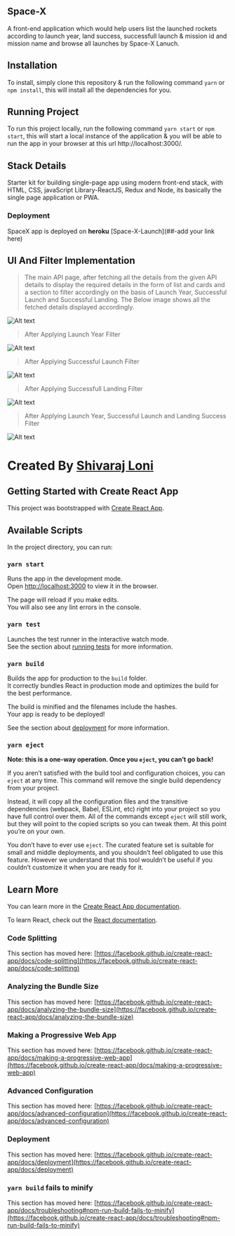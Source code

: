 ## Space-X
A front-end application which would help users list the launched rockets according to launch year, land success, successfull launch & mission id and mission name and browse all launches by Space-X Lanuch.

## Installation
To install, simply clone this repository & run the following command  `yarn` or `npm install`, this will install all the dependencies for you.

## Running Project
To run this project locally, run the following command  `yarn start` or `npm start`, this will start a local instance of the application & you will be able to run the app in your browser at this url http://localhost:3000/.

## Stack Details
 Starter kit for building single-page app using modern front-end stack, with HTML, CSS, javaScript Library-ReactJS, Redux and Node, its basically the single page application or PWA.   

### Deployment

SpaceX app is deployed on **heroku** [Space-X-Launch](##-add your link here)


## UI And Filter Implementation

>The main API page, after fetching all the details from the given API details to display the required details in the form of list and cards and a section to filter accordingly on the basis of Launch Year, Successful Launch and Successful Landing. The Below image shows all the fetched details displayed accordingly.

![Alt text](https://ik.imagekit.io/krmtza17v/1_b6Rw-ZoQG.JPG)

> After Applying Launch Year Filter

![Alt text](https://ik.imagekit.io/krmtza17v/launch-year_m_CLUCJZ9W.JPG)

> After Applying Successful Launch Filter

![Alt text](https://ik.imagekit.io/krmtza17v/success-launch-T_0s4jOzokmk.JPG)

> After Applying Successfull Landing Filter

![Alt text](https://ik.imagekit.io/krmtza17v/success-land-T_Ml89iVCAGt.JPG)

> After Applying Launch Year, Successful Launch and Landing Success Filter

![Alt text](https://ik.imagekit.io/krmtza17v/all_SPc3vQMQ0.JPG)


# Created By [Shivaraj Loni](https://github.com/shivarajloni)

## Getting Started with Create React App

This project was bootstrapped with [Create React App](https://github.com/facebook/create-react-app).

## Available Scripts

In the project directory, you can run:

### `yarn start`

Runs the app in the development mode.\
Open [http://localhost:3000](http://localhost:3000) to view it in the browser.

The page will reload if you make edits.\
You will also see any lint errors in the console.

### `yarn test`

Launches the test runner in the interactive watch mode.\
See the section about [running tests](https://facebook.github.io/create-react-app/docs/running-tests) for more information.

### `yarn build`

Builds the app for production to the `build` folder.\
It correctly bundles React in production mode and optimizes the build for the best performance.

The build is minified and the filenames include the hashes.\
Your app is ready to be deployed!

See the section about [deployment](https://facebook.github.io/create-react-app/docs/deployment) for more information.

### `yarn eject`

**Note: this is a one-way operation. Once you `eject`, you can’t go back!**

If you aren’t satisfied with the build tool and configuration choices, you can `eject` at any time. This command will remove the single build dependency from your project.

Instead, it will copy all the configuration files and the transitive dependencies (webpack, Babel, ESLint, etc) right into your project so you have full control over them. All of the commands except `eject` will still work, but they will point to the copied scripts so you can tweak them. At this point you’re on your own.

You don’t have to ever use `eject`. The curated feature set is suitable for small and middle deployments, and you shouldn’t feel obligated to use this feature. However we understand that this tool wouldn’t be useful if you couldn’t customize it when you are ready for it.

## Learn More

You can learn more in the [Create React App documentation](https://facebook.github.io/create-react-app/docs/getting-started).

To learn React, check out the [React documentation](https://reactjs.org/).

### Code Splitting

This section has moved here: [https://facebook.github.io/create-react-app/docs/code-splitting](https://facebook.github.io/create-react-app/docs/code-splitting)

### Analyzing the Bundle Size

This section has moved here: [https://facebook.github.io/create-react-app/docs/analyzing-the-bundle-size](https://facebook.github.io/create-react-app/docs/analyzing-the-bundle-size)

### Making a Progressive Web App

This section has moved here: [https://facebook.github.io/create-react-app/docs/making-a-progressive-web-app](https://facebook.github.io/create-react-app/docs/making-a-progressive-web-app)

### Advanced Configuration

This section has moved here: [https://facebook.github.io/create-react-app/docs/advanced-configuration](https://facebook.github.io/create-react-app/docs/advanced-configuration)

### Deployment

This section has moved here: [https://facebook.github.io/create-react-app/docs/deployment](https://facebook.github.io/create-react-app/docs/deployment)

### `yarn build` fails to minify

This section has moved here: [https://facebook.github.io/create-react-app/docs/troubleshooting#npm-run-build-fails-to-minify](https://facebook.github.io/create-react-app/docs/troubleshooting#npm-run-build-fails-to-minify)
